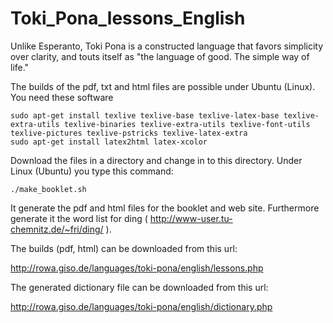 # Toki_Pona_lessons_English
Unlike Esperanto, Toki Pona is a constructed language that favors simplicity over clarity, and touts itself as "the language of good. The simple way of life." 

The builds of the pdf, txt and html files are possible under Ubuntu (Linux). You need these software


    sudo apt-get install texlive texlive-base texlive-latex-base texlive-extra-utils texlive-binaries texlive-extra-utils texlive-font-utils texlive-pictures texlive-pstricks texlive-latex-extra 
    sudo apt-get install latex2html latex-xcolor


Download the files in a directory and change in to this directory.
Under Linux (Ubuntu) you type this command:


    ./make_booklet.sh

   
It generate the pdf and html files for the booklet and web site. Furthermore generate it the word list for ding ( http://www-user.tu-chemnitz.de/~fri/ding/ ).

The builds (pdf, html) can be downloaded from this url:

   http://rowa.giso.de/languages/toki-pona/english/lessons.php

The generated dictionary file can be downloaded from this url:

   http://rowa.giso.de/languages/toki-pona/english/dictionary.php

